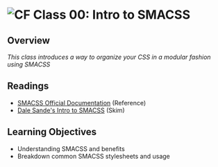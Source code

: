 ![CF](https://i.imgur.com/7v5ASc8.png)  Class 00: Intro to SMACSS
=======
## Overview

*This class introduces a way to organize your CSS in a modular fashion using SMACSS*

## Readings
* [SMACSS Official Documentation](https://smacss.com/) (Reference)
* [Dale Sande's Intro to SMACSS](http://www.anotheruiguy.com/ux-design-dev/_book/smacss/README.html) (Skim)

## Learning Objectives

* Understanding SMACSS and benefits
* Breakdown common SMACSS stylesheets and usage
